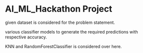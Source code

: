 # AI_ML_Hackathon Project
given dataset is considered for the problem statement.

various classifier models to generate the required predictions with respective accuracy.

KNN and RandomForestClassifier is considered over here.
